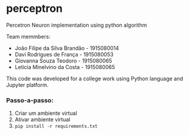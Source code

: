 # perceptron
Percetron Neuron implementation using python algorithm


Team memmbers:
- João Filipe da Silva Brandão - 1915080014
- Davi Rodrigues de França - 1915080053
- Giovanna Souza Teodoro - 1915080065
- Leticia Minelvino da Costa - 1915080065

This code was developed for a college work using Python language and Jupyter platform.

### Passo-a-passo:
1. Criar um ambiente virtual
2. Ativar ambiente virtual
3. `pip install -r requirements.txt`
